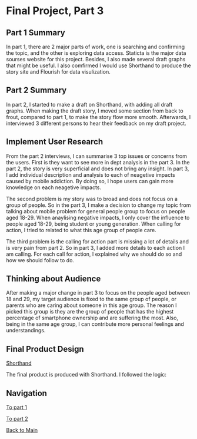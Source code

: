 # Final Project, Part 3

## Part 1 Summary
In part 1, there are 2 major parts of work, one is searching and confirming the topic, and the other is exploring data access. Staticta is the major data sourses website for this project. Besides, I also made several draft graphs that might be useful. I also comfirmed I would use Shorthand to produce the story site and Flourish for data visulization.

## Part 2 Summary
In part 2, I started to make a draft on Shorthand, with adding all draft graphs. When making the draft story, I moved some section from back to frout, compared to part 1, to make the story flow more smooth. Afterwards, I interviewed 3 different persons to hear their feedback on my draft project. 

## Implement User Research
From the part 2 interviews, I can summarise 3 top issues or concerns from the users. First is they want to see more in dept analysis in the part 3. In the part 2, the story is very superficial and does not bring any insight. In part 3, I add individual description and analysis to each of neagetive impacts caused by mobile addiction. By doing so, I hope users can gain more knowledge on each neagetive impacts. 

The second problem is my story was to broad and does not focus on a group of people. So in the part 3, I make a decision to change my topic from talking about mobile problem for general people group to focus on people aged 18-29. When anaylising negative impacts, I only cover the influence to people aged 18-29, being student or young generation. When calling for action, I tried to related to what this age group of people care.

The third problem is the calling for action part is missing a lot of details and is very pain from part 2. So in part 3, I added more details to each action I am calling. For each call for action, I explained why we should do so and how we should follow to do.


## Thinking about Audience 
After making a major change in part 3 to focus on the people aged between 18 and 29, my target audience is fixed to the same group of people, or parents who are caring about someone in this age group. The reason I picked this group is they are the group of people that has the highest percentage of smartphone ownership and are suffering the most. Also, being in the same age group, I can contribute more personal feelings and understandings. 

## Final Product Design
[Shorthand](https://carnegiemellon.shorthandstories.com/impact-of-smartphones-on-students-and-young-professionals/index.html)

The final product is produced with Shorthand. I followed the logic: 


## Navigation

[To part 1](/final_project_Eric_Wang.md)

[To part 2](final_project_Eric_Wang_part2.md)

[Back to Main](/README.md)
